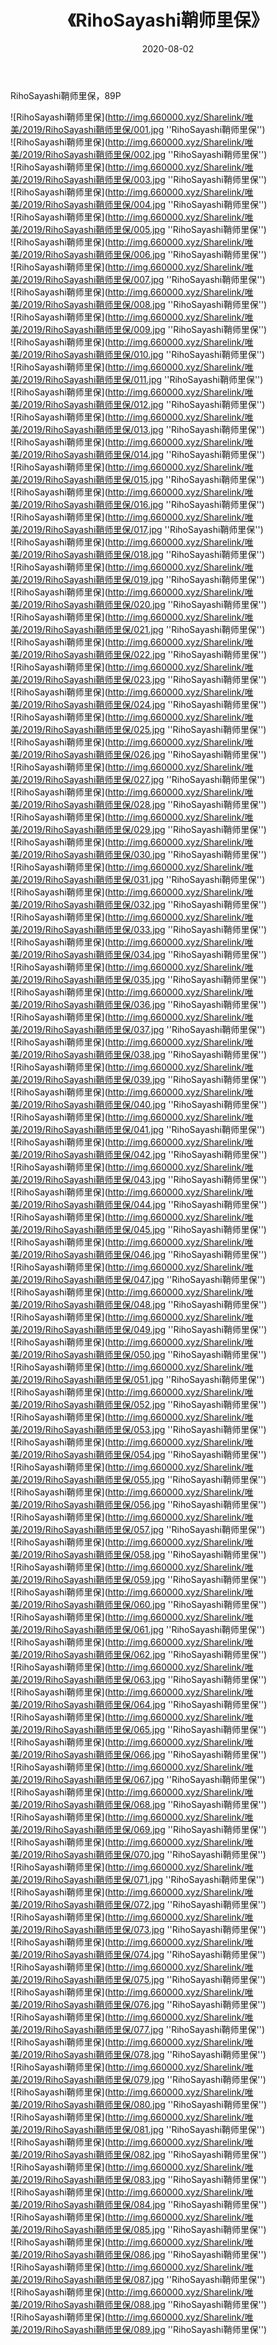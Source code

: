 ﻿---
layout: post
title:  《RihoSayashi鞘师里保》
date:   2020-08-02
img: http://img.660000.xyz/Sharelink/唯美/2019/RihoSayashi鞘师里保/000.jpg
categories: [美女, 清纯, 唯美]
---

RihoSayashi鞘师里保，89P


![RihoSayashi鞘师里保](http://img.660000.xyz/Sharelink/唯美/2019/RihoSayashi鞘师里保/001.jpg ''RihoSayashi鞘师里保'') <br>
![RihoSayashi鞘师里保](http://img.660000.xyz/Sharelink/唯美/2019/RihoSayashi鞘师里保/002.jpg ''RihoSayashi鞘师里保'') <br>
![RihoSayashi鞘师里保](http://img.660000.xyz/Sharelink/唯美/2019/RihoSayashi鞘师里保/003.jpg ''RihoSayashi鞘师里保'') <br>
![RihoSayashi鞘师里保](http://img.660000.xyz/Sharelink/唯美/2019/RihoSayashi鞘师里保/004.jpg ''RihoSayashi鞘师里保'') <br>
![RihoSayashi鞘师里保](http://img.660000.xyz/Sharelink/唯美/2019/RihoSayashi鞘师里保/005.jpg ''RihoSayashi鞘师里保'') <br>
![RihoSayashi鞘师里保](http://img.660000.xyz/Sharelink/唯美/2019/RihoSayashi鞘师里保/006.jpg ''RihoSayashi鞘师里保'') <br>
![RihoSayashi鞘师里保](http://img.660000.xyz/Sharelink/唯美/2019/RihoSayashi鞘师里保/007.jpg ''RihoSayashi鞘师里保'') <br>
![RihoSayashi鞘师里保](http://img.660000.xyz/Sharelink/唯美/2019/RihoSayashi鞘师里保/008.jpg ''RihoSayashi鞘师里保'') <br>
![RihoSayashi鞘师里保](http://img.660000.xyz/Sharelink/唯美/2019/RihoSayashi鞘师里保/009.jpg ''RihoSayashi鞘师里保'') <br>
![RihoSayashi鞘师里保](http://img.660000.xyz/Sharelink/唯美/2019/RihoSayashi鞘师里保/010.jpg ''RihoSayashi鞘师里保'') <br>
![RihoSayashi鞘师里保](http://img.660000.xyz/Sharelink/唯美/2019/RihoSayashi鞘师里保/011.jpg ''RihoSayashi鞘师里保'') <br>
![RihoSayashi鞘师里保](http://img.660000.xyz/Sharelink/唯美/2019/RihoSayashi鞘师里保/012.jpg ''RihoSayashi鞘师里保'') <br>
![RihoSayashi鞘师里保](http://img.660000.xyz/Sharelink/唯美/2019/RihoSayashi鞘师里保/013.jpg ''RihoSayashi鞘师里保'') <br>
![RihoSayashi鞘师里保](http://img.660000.xyz/Sharelink/唯美/2019/RihoSayashi鞘师里保/014.jpg ''RihoSayashi鞘师里保'') <br>
![RihoSayashi鞘师里保](http://img.660000.xyz/Sharelink/唯美/2019/RihoSayashi鞘师里保/015.jpg ''RihoSayashi鞘师里保'') <br>
![RihoSayashi鞘师里保](http://img.660000.xyz/Sharelink/唯美/2019/RihoSayashi鞘师里保/016.jpg ''RihoSayashi鞘师里保'') <br>
![RihoSayashi鞘师里保](http://img.660000.xyz/Sharelink/唯美/2019/RihoSayashi鞘师里保/017.jpg ''RihoSayashi鞘师里保'') <br>
![RihoSayashi鞘师里保](http://img.660000.xyz/Sharelink/唯美/2019/RihoSayashi鞘师里保/018.jpg ''RihoSayashi鞘师里保'') <br>
![RihoSayashi鞘师里保](http://img.660000.xyz/Sharelink/唯美/2019/RihoSayashi鞘师里保/019.jpg ''RihoSayashi鞘师里保'') <br>
![RihoSayashi鞘师里保](http://img.660000.xyz/Sharelink/唯美/2019/RihoSayashi鞘师里保/020.jpg ''RihoSayashi鞘师里保'') <br>
![RihoSayashi鞘师里保](http://img.660000.xyz/Sharelink/唯美/2019/RihoSayashi鞘师里保/021.jpg ''RihoSayashi鞘师里保'') <br>
![RihoSayashi鞘师里保](http://img.660000.xyz/Sharelink/唯美/2019/RihoSayashi鞘师里保/022.jpg ''RihoSayashi鞘师里保'') <br>
![RihoSayashi鞘师里保](http://img.660000.xyz/Sharelink/唯美/2019/RihoSayashi鞘师里保/023.jpg ''RihoSayashi鞘师里保'') <br>
![RihoSayashi鞘师里保](http://img.660000.xyz/Sharelink/唯美/2019/RihoSayashi鞘师里保/024.jpg ''RihoSayashi鞘师里保'') <br>
![RihoSayashi鞘师里保](http://img.660000.xyz/Sharelink/唯美/2019/RihoSayashi鞘师里保/025.jpg ''RihoSayashi鞘师里保'') <br>
![RihoSayashi鞘师里保](http://img.660000.xyz/Sharelink/唯美/2019/RihoSayashi鞘师里保/026.jpg ''RihoSayashi鞘师里保'') <br>
![RihoSayashi鞘师里保](http://img.660000.xyz/Sharelink/唯美/2019/RihoSayashi鞘师里保/027.jpg ''RihoSayashi鞘师里保'') <br>
![RihoSayashi鞘师里保](http://img.660000.xyz/Sharelink/唯美/2019/RihoSayashi鞘师里保/028.jpg ''RihoSayashi鞘师里保'') <br>
![RihoSayashi鞘师里保](http://img.660000.xyz/Sharelink/唯美/2019/RihoSayashi鞘师里保/029.jpg ''RihoSayashi鞘师里保'') <br>
![RihoSayashi鞘师里保](http://img.660000.xyz/Sharelink/唯美/2019/RihoSayashi鞘师里保/030.jpg ''RihoSayashi鞘师里保'') <br>
![RihoSayashi鞘师里保](http://img.660000.xyz/Sharelink/唯美/2019/RihoSayashi鞘师里保/031.jpg ''RihoSayashi鞘师里保'') <br>
![RihoSayashi鞘师里保](http://img.660000.xyz/Sharelink/唯美/2019/RihoSayashi鞘师里保/032.jpg ''RihoSayashi鞘师里保'') <br>
![RihoSayashi鞘师里保](http://img.660000.xyz/Sharelink/唯美/2019/RihoSayashi鞘师里保/033.jpg ''RihoSayashi鞘师里保'') <br>
![RihoSayashi鞘师里保](http://img.660000.xyz/Sharelink/唯美/2019/RihoSayashi鞘师里保/034.jpg ''RihoSayashi鞘师里保'') <br>
![RihoSayashi鞘师里保](http://img.660000.xyz/Sharelink/唯美/2019/RihoSayashi鞘师里保/035.jpg ''RihoSayashi鞘师里保'') <br>
![RihoSayashi鞘师里保](http://img.660000.xyz/Sharelink/唯美/2019/RihoSayashi鞘师里保/036.jpg ''RihoSayashi鞘师里保'') <br>
![RihoSayashi鞘师里保](http://img.660000.xyz/Sharelink/唯美/2019/RihoSayashi鞘师里保/037.jpg ''RihoSayashi鞘师里保'') <br>
![RihoSayashi鞘师里保](http://img.660000.xyz/Sharelink/唯美/2019/RihoSayashi鞘师里保/038.jpg ''RihoSayashi鞘师里保'') <br>
![RihoSayashi鞘师里保](http://img.660000.xyz/Sharelink/唯美/2019/RihoSayashi鞘师里保/039.jpg ''RihoSayashi鞘师里保'') <br>
![RihoSayashi鞘师里保](http://img.660000.xyz/Sharelink/唯美/2019/RihoSayashi鞘师里保/040.jpg ''RihoSayashi鞘师里保'') <br>
![RihoSayashi鞘师里保](http://img.660000.xyz/Sharelink/唯美/2019/RihoSayashi鞘师里保/041.jpg ''RihoSayashi鞘师里保'') <br>
![RihoSayashi鞘师里保](http://img.660000.xyz/Sharelink/唯美/2019/RihoSayashi鞘师里保/042.jpg ''RihoSayashi鞘师里保'') <br>
![RihoSayashi鞘师里保](http://img.660000.xyz/Sharelink/唯美/2019/RihoSayashi鞘师里保/043.jpg ''RihoSayashi鞘师里保'') <br>
![RihoSayashi鞘师里保](http://img.660000.xyz/Sharelink/唯美/2019/RihoSayashi鞘师里保/044.jpg ''RihoSayashi鞘师里保'') <br>
![RihoSayashi鞘师里保](http://img.660000.xyz/Sharelink/唯美/2019/RihoSayashi鞘师里保/045.jpg ''RihoSayashi鞘师里保'') <br>
![RihoSayashi鞘师里保](http://img.660000.xyz/Sharelink/唯美/2019/RihoSayashi鞘师里保/046.jpg ''RihoSayashi鞘师里保'') <br>
![RihoSayashi鞘师里保](http://img.660000.xyz/Sharelink/唯美/2019/RihoSayashi鞘师里保/047.jpg ''RihoSayashi鞘师里保'') <br>
![RihoSayashi鞘师里保](http://img.660000.xyz/Sharelink/唯美/2019/RihoSayashi鞘师里保/048.jpg ''RihoSayashi鞘师里保'') <br>
![RihoSayashi鞘师里保](http://img.660000.xyz/Sharelink/唯美/2019/RihoSayashi鞘师里保/049.jpg ''RihoSayashi鞘师里保'') <br>
![RihoSayashi鞘师里保](http://img.660000.xyz/Sharelink/唯美/2019/RihoSayashi鞘师里保/050.jpg ''RihoSayashi鞘师里保'') <br>
![RihoSayashi鞘师里保](http://img.660000.xyz/Sharelink/唯美/2019/RihoSayashi鞘师里保/051.jpg ''RihoSayashi鞘师里保'') <br>
![RihoSayashi鞘师里保](http://img.660000.xyz/Sharelink/唯美/2019/RihoSayashi鞘师里保/052.jpg ''RihoSayashi鞘师里保'') <br>
![RihoSayashi鞘师里保](http://img.660000.xyz/Sharelink/唯美/2019/RihoSayashi鞘师里保/053.jpg ''RihoSayashi鞘师里保'') <br>
![RihoSayashi鞘师里保](http://img.660000.xyz/Sharelink/唯美/2019/RihoSayashi鞘师里保/054.jpg ''RihoSayashi鞘师里保'') <br>
![RihoSayashi鞘师里保](http://img.660000.xyz/Sharelink/唯美/2019/RihoSayashi鞘师里保/055.jpg ''RihoSayashi鞘师里保'') <br>
![RihoSayashi鞘师里保](http://img.660000.xyz/Sharelink/唯美/2019/RihoSayashi鞘师里保/056.jpg ''RihoSayashi鞘师里保'') <br>
![RihoSayashi鞘师里保](http://img.660000.xyz/Sharelink/唯美/2019/RihoSayashi鞘师里保/057.jpg ''RihoSayashi鞘师里保'') <br>
![RihoSayashi鞘师里保](http://img.660000.xyz/Sharelink/唯美/2019/RihoSayashi鞘师里保/058.jpg ''RihoSayashi鞘师里保'') <br>
![RihoSayashi鞘师里保](http://img.660000.xyz/Sharelink/唯美/2019/RihoSayashi鞘师里保/059.jpg ''RihoSayashi鞘师里保'') <br>
![RihoSayashi鞘师里保](http://img.660000.xyz/Sharelink/唯美/2019/RihoSayashi鞘师里保/060.jpg ''RihoSayashi鞘师里保'') <br>
![RihoSayashi鞘师里保](http://img.660000.xyz/Sharelink/唯美/2019/RihoSayashi鞘师里保/061.jpg ''RihoSayashi鞘师里保'') <br>
![RihoSayashi鞘师里保](http://img.660000.xyz/Sharelink/唯美/2019/RihoSayashi鞘师里保/062.jpg ''RihoSayashi鞘师里保'') <br>
![RihoSayashi鞘师里保](http://img.660000.xyz/Sharelink/唯美/2019/RihoSayashi鞘师里保/063.jpg ''RihoSayashi鞘师里保'') <br>
![RihoSayashi鞘师里保](http://img.660000.xyz/Sharelink/唯美/2019/RihoSayashi鞘师里保/064.jpg ''RihoSayashi鞘师里保'') <br>
![RihoSayashi鞘师里保](http://img.660000.xyz/Sharelink/唯美/2019/RihoSayashi鞘师里保/065.jpg ''RihoSayashi鞘师里保'') <br>
![RihoSayashi鞘师里保](http://img.660000.xyz/Sharelink/唯美/2019/RihoSayashi鞘师里保/066.jpg ''RihoSayashi鞘师里保'') <br>
![RihoSayashi鞘师里保](http://img.660000.xyz/Sharelink/唯美/2019/RihoSayashi鞘师里保/067.jpg ''RihoSayashi鞘师里保'') <br>
![RihoSayashi鞘师里保](http://img.660000.xyz/Sharelink/唯美/2019/RihoSayashi鞘师里保/068.jpg ''RihoSayashi鞘师里保'') <br>
![RihoSayashi鞘师里保](http://img.660000.xyz/Sharelink/唯美/2019/RihoSayashi鞘师里保/069.jpg ''RihoSayashi鞘师里保'') <br>
![RihoSayashi鞘师里保](http://img.660000.xyz/Sharelink/唯美/2019/RihoSayashi鞘师里保/070.jpg ''RihoSayashi鞘师里保'') <br>
![RihoSayashi鞘师里保](http://img.660000.xyz/Sharelink/唯美/2019/RihoSayashi鞘师里保/071.jpg ''RihoSayashi鞘师里保'') <br>
![RihoSayashi鞘师里保](http://img.660000.xyz/Sharelink/唯美/2019/RihoSayashi鞘师里保/072.jpg ''RihoSayashi鞘师里保'') <br>
![RihoSayashi鞘师里保](http://img.660000.xyz/Sharelink/唯美/2019/RihoSayashi鞘师里保/073.jpg ''RihoSayashi鞘师里保'') <br>
![RihoSayashi鞘师里保](http://img.660000.xyz/Sharelink/唯美/2019/RihoSayashi鞘师里保/074.jpg ''RihoSayashi鞘师里保'') <br>
![RihoSayashi鞘师里保](http://img.660000.xyz/Sharelink/唯美/2019/RihoSayashi鞘师里保/075.jpg ''RihoSayashi鞘师里保'') <br>
![RihoSayashi鞘师里保](http://img.660000.xyz/Sharelink/唯美/2019/RihoSayashi鞘师里保/076.jpg ''RihoSayashi鞘师里保'') <br>
![RihoSayashi鞘师里保](http://img.660000.xyz/Sharelink/唯美/2019/RihoSayashi鞘师里保/077.jpg ''RihoSayashi鞘师里保'') <br>
![RihoSayashi鞘师里保](http://img.660000.xyz/Sharelink/唯美/2019/RihoSayashi鞘师里保/078.jpg ''RihoSayashi鞘师里保'') <br>
![RihoSayashi鞘师里保](http://img.660000.xyz/Sharelink/唯美/2019/RihoSayashi鞘师里保/079.jpg ''RihoSayashi鞘师里保'') <br>
![RihoSayashi鞘师里保](http://img.660000.xyz/Sharelink/唯美/2019/RihoSayashi鞘师里保/080.jpg ''RihoSayashi鞘师里保'') <br>
![RihoSayashi鞘师里保](http://img.660000.xyz/Sharelink/唯美/2019/RihoSayashi鞘师里保/081.jpg ''RihoSayashi鞘师里保'') <br>
![RihoSayashi鞘师里保](http://img.660000.xyz/Sharelink/唯美/2019/RihoSayashi鞘师里保/082.jpg ''RihoSayashi鞘师里保'') <br>
![RihoSayashi鞘师里保](http://img.660000.xyz/Sharelink/唯美/2019/RihoSayashi鞘师里保/083.jpg ''RihoSayashi鞘师里保'') <br>
![RihoSayashi鞘师里保](http://img.660000.xyz/Sharelink/唯美/2019/RihoSayashi鞘师里保/084.jpg ''RihoSayashi鞘师里保'') <br>
![RihoSayashi鞘师里保](http://img.660000.xyz/Sharelink/唯美/2019/RihoSayashi鞘师里保/085.jpg ''RihoSayashi鞘师里保'') <br>
![RihoSayashi鞘师里保](http://img.660000.xyz/Sharelink/唯美/2019/RihoSayashi鞘师里保/086.jpg ''RihoSayashi鞘师里保'') <br>
![RihoSayashi鞘师里保](http://img.660000.xyz/Sharelink/唯美/2019/RihoSayashi鞘师里保/087.jpg ''RihoSayashi鞘师里保'') <br>
![RihoSayashi鞘师里保](http://img.660000.xyz/Sharelink/唯美/2019/RihoSayashi鞘师里保/088.jpg ''RihoSayashi鞘师里保'') <br>
![RihoSayashi鞘师里保](http://img.660000.xyz/Sharelink/唯美/2019/RihoSayashi鞘师里保/089.jpg ''RihoSayashi鞘师里保'') <br>
